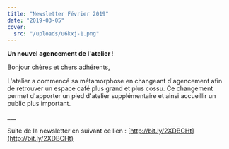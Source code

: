 ```yaml
---
title: "Newsletter Février 2019"
date: "2019-03-05"
cover:
  src: "/uploads/u6kxj-1.png"
---
```


**Un nouvel agencement de l'atelier !**

Bonjour chères et chers adhérents,

L'atelier a commencé sa métamorphose en changeant d'agencement afin de retrouver un espace café plus grand et plus cossu. Ce changement permet d'apporter un pied d'atelier supplémentaire et ainsi accueillir un public plus important.

\_\_\_

Suite de la newsletter en suivant ce lien : [http://bit.ly/2XDBCHt](http://bit.ly/2XDBCHt)
